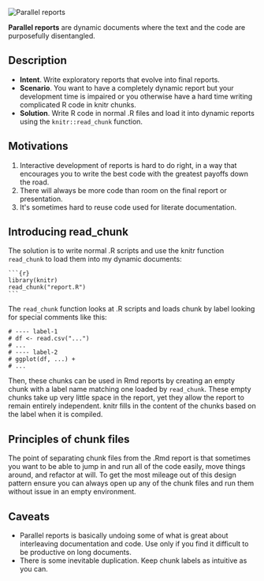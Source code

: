 ![Parallel reports](/design-patterns/parallel-reports/parallel-reports.png)

**Parallel reports** are dynamic documents where the text and the code are purposefully disentangled.

## Description

* **Intent**. Write exploratory reports that evolve into final reports.
* **Scenario**. You want to have a completely dynamic report but your
  development time is impaired or you otherwise have a hard time writing complicated R code in knitr chunks.
* **Solution**. Write R code in normal .R files and load it into
  dynamic reports using the `knitr::read_chunk` function.

## Motivations

1. Interactive development of reports is hard to do right, in a way that
   encourages you to write the best code with the greatest payoffs down the road.
2. There will always be more code than room on the final report or
   presentation.
3. It's sometimes hard to reuse code used for literate documentation.

## Introducing read_chunk

The solution is to write normal .R scripts and use the knitr function `read_chunk` to load them into my dynamic documents:

    ```{r}
    library(knitr)
    read_chunk("report.R")
    ```

The `read_chunk` function looks at .R scripts and loads chunk by label looking for special comments like this:

    # ---- label-1
    # df <- read.csv("...")
    # ...
    # ---- label-2
    # ggplot(df, ...) +
    # ...

Then, these chunks can be used in Rmd reports by creating an empty chunk with a label name matching one loaded by `read_chunk`. These empty chunks take up very little space in the report, yet they allow the report to remain entirely independent. knitr fills in the content of the chunks based on the label when it is compiled.

## Principles of chunk files

The point of separating chunk files from the .Rmd report is that sometimes you want to be able to jump in and run all of the code easily, move things around, and refactor at will. To get the most mileage out of this design pattern ensure you can always open up any of the chunk files and run them without issue in an empty environment.

## Caveats

- Parallel reports is basically undoing some of what is great about
  interleaving documentation and code. Use only if you find it difficult to be productive on long documents.
- There is some inevitable duplication. Keep chunk labels as intuitive as you
  can.
